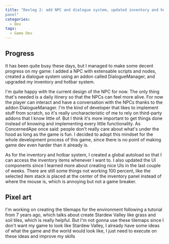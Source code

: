 ```yaml
---
title: "Devlog 2: add NPC and dialogue system, updated inventory and hotbar
panel"
categories:
  - Dev
tags:
  - Game Dev
---
```


## Progress

It has been quite busy these days, but I managed to make some decent progress on
my game: I added a NPC with extensable scripts and nodes, created a dialogue
system using an addon called DialogueManager, and upgraded my inventory and hotbar
system.

I'm quite happy with the current design of the NPC for now. The only
thing that's needed is a daily itinery so that the NPCs can feel more alive.
For now the player can interact and have a conversation with the NPCs thanks to the
addon DialogueManager. I'm the kind of developer that likes to implement stuff
from scratch, so it's really uncharacteristic of me to rely on third-party addons that I know little of. But I think it's more important to get things done instead of knowing and implementing every little functionality. As ConcernedApe once said:
people don't really care about what's under the hood as long as the game is fun. I
decided to adopt this mindset for the whole development process of this game,
since there is no point of making game dev even harder than it already is.

As for the inventory and hotbar system, I created a global autoload so that I can
access the inventory items whenever I want to. I also updated the UI components
since I learned more about creating nice UIs in the last couple of weeks. There
are still some things not working 100 percent, like the selected item stack is
placed at the center of the inventory panel instead of where the mouse is, which
is annoying but not a game breaker.

## Pixel art
I'm working on creating the tilemaps for the environment following a tutorial from 7 years ago, which talks about create Stardew Valley like grass and soil tiles, which is really helpful. But I'm not gonna use these tilemaps since I don't want my game to look like Stardew Valley, I already have some ideas of what the game and the world would look like, I just need to execute on these ideas and improve my skills
